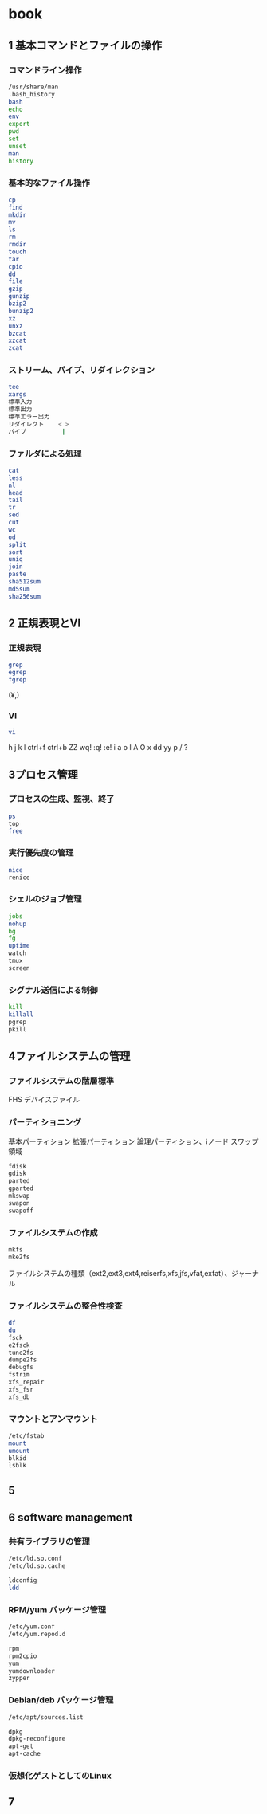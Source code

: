 # book

## 1 基本コマンドとファイルの操作

### コマンドライン操作

```bash
/usr/share/man
.bash_history
bash
echo
env
export
pwd
set
unset
man
history
```

### 基本的なファイル操作

```bash
cp
find
mkdir
mv
ls
rm
rmdir
touch
tar
cpio
dd
file
gzip
gunzip
bzip2
bunzip2
xz
unxz
bzcat
xzcat
zcat
```

### ストリーム、パイプ、リダイレクション

```bash
tee
xargs
標準入力
標準出力
標準エラー出力
リダイレクト    < >
パイプ          |
```

### ファルダによる処理

```bash
cat
less
nl
head
tail
tr
sed
cut
wc
od
split
sort
uniq
join
paste
sha512sum
md5sum
sha256sum
```

## 2 正規表現とVI

### 正規表現

```bash
grep
egrep
fgrep
```

(¥,)

### VI

```bash
vi
```

h j k l
ctrl+f
ctrl+b
ZZ
wq!
:q!
:e!
i a o I A O
x dd
yy p
/ ?

## 3プロセス管理

### プロセスの生成、監視、終了

```bash
ps
top
free
```

### 実行優先度の管理

```bash
nice
renice
```

### シェルのジョブ管理

```bash
jobs
nohup
bg
fg
uptime
watch
tmux
screen
```

### シグナル送信による制御

```bash
kill
killall
pgrep
pkill
```

## 4ファイルシステムの管理

### ファイルシステムの階層標準

FHS
デバイスファイル

### パーティショニング

基本パーティション
拡張パーティション
論理パーティション、ℹ︎ノード
スワップ領域

```bash
fdisk
gdisk
parted
gparted
mkswap
swapon
swapoff
```

### ファイルシステムの作成

```bash
mkfs
mke2fs
```

ファイルシステムの種類（ext2,ext3,ext4,reiserfs,xfs,jfs,vfat,exfat）、ジャーナル

### ファイルシステムの整合性検査

```bash
df
du
fsck
e2fsck
tune2fs
dumpe2fs
debugfs
fstrim
xfs_repair
xfs_fsr
xfs_db
```

### マウントとアンマウント

```bash
/etc/fstab
mount
umount
blkid
lsblk
```

## 5

## 6 software management

### 共有ライブラリの管理

```bash
/etc/ld.so.conf
/etc/ld.so.cache

ldconfig
ldd
```

### RPM/yum パッケージ管理

```bash
/etc/yum.conf
/etc/yum.repod.d

rpm
rpm2cpio
yum
yumdownloader
zypper
```

### Debian/deb パッケージ管理

```bash
/etc/apt/sources.list

dpkg
dpkg-reconfigure
apt-get
apt-cache
```

### 仮想化ゲストとしてのLinux

## 7
